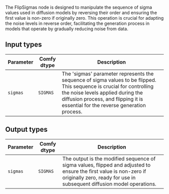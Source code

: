 The FlipSigmas node is designed to manipulate the sequence of sigma values used in diffusion models by reversing their order and ensuring the first value is non-zero if originally zero. This operation is crucial for adapting the noise levels in reverse order, facilitating the generation process in models that operate by gradually reducing noise from data.

## Input types

| Parameter | Comfy dtype | Description |
|-----------|-------------|-------------|
| `sigmas`  | `SIGMAS`    | The 'sigmas' parameter represents the sequence of sigma values to be flipped. This sequence is crucial for controlling the noise levels applied during the diffusion process, and flipping it is essential for the reverse generation process. |

## Output types

| Parameter | Comfy dtype | Description |
|-----------|-------------|-------------|
| `sigmas`  | `SIGMAS`    | The output is the modified sequence of sigma values, flipped and adjusted to ensure the first value is non-zero if originally zero, ready for use in subsequent diffusion model operations. |